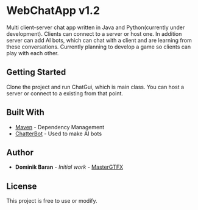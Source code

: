 # WebChatApp v1.2

Multi client-server chat app written in Java and Python(currently under development). Clients can connect to a server or host one. In addition server can add AI bots, which can chat with a client and are learning from these conversations. Currently planning to develop a game so clients can play with each other.

## Getting Started

Clone the project and run ChatGui, which is main class. You can host a server or connect to a existing from that point.

## Built With

* [Maven](https://maven.apache.org/) - Dependency Management
* [ChatterBot](https://github.com/gunthercox/ChatterBot) - Used to make AI bots

## Author

* **Dominik Baran** - *Initial work* - [MasterGTFX](https://github.com/MasterGTFX)

## License

This project is free to use or modify.

